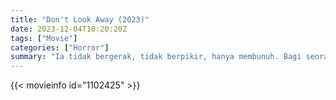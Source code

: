 ```yaml
---
title: "Don't Look Away (2023)"
date: 2023-12-04T10:20:20Z
tags: ["Movie"]
categories: ["Horror"]
summary: "Ia tidak bergerak, tidak berpikir, hanya membunuh. Bagi seorang remaja putri, pertemuan tak terduga dengan entitas supernatural ini terbukti sangat menghancurkan. Frankie mengetahui bahwa begitu Anda melihat manekinnya, mungkin tidak ada akhir yang terlihat, kecuali ..."
---
```


<mux-player stream-type="on-demand"
src="https://kp3d-my.sharepoint.com/personal/ryoo_kp3d_onmicrosoft_com/_layouts/15/download.aspx?share=EeV63fS5dABMlX9kRlq7A-0BTQRodgDx1m9GhfyWMEV_aQ" prefer-playback="mse" controls>

</mux-player>


{{< movieinfo id="1102425" >}}

<script src="https://cdn.jsdelivr.net/npm/@mux/mux-player"></script>

 <script type="application/ld+json ">
{
"@context": "https://schema.org/",
"@type": "VideoObject",
"name": "Don't Look Away (2023)",
"contentUrl": "https://stream.mux.com/Gqi00aUhnvmleyxdxWDuA2a6lwDxlotJbKywWEDRS9X8.m3u8",
"thumbnailUrl": "https://www.themoviedb.org/t/p/original/4k01e7VmW5dbguBZA74bjLEW8Rt.jpg?width=314&fit_mode=preserve&time=25",
"uploadDate": "2023-12-04T10:20:20Z",
}

</script>